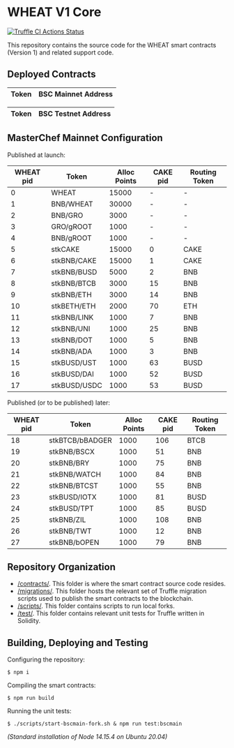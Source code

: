 # WHEAT V1 Core

[![Truffle CI Actions Status](https://github.com/GrowthDeFi/wheat-v1-core/workflows/Truffle%20CI/badge.svg)](https://github.com/GrowthDeFi/wheat-v1-core/actions)

This repository contains the source code for the WHEAT smart contracts
(Version 1) and related support code.

## Deployed Contracts

| Token         | BSC Mainnet Address                                                                                                   |
| ------------- | --------------------------------------------------------------------------------------------------------------------- |

| Token         | BSC Testnet Address                                                                                                   |
| ------------- | --------------------------------------------------------------------------------------------------------------------- |

## MasterChef Mainnet Configuration

Published at launch:

| WHEAT pid | Token           | Alloc Points | CAKE pid | Routing Token |
| ----------| --------------- | -------------|--------- | ------------- |
| 0         | WHEAT           | 15000        | -        | -             |
| 1         | BNB/WHEAT       | 30000        | -        | -             |
| 2         | BNB/GRO         | 3000         | -        | -             |
| 3         | GRO/gROOT       | 1000         | -        | -             |
| 4         | BNB/gROOT       | 1000         | -        | -             |
| 5         | stkCAKE         | 15000        | 0        | CAKE          |
| 6         | stkBNB/CAKE     | 15000        | 1        | CAKE          |
| 7         | stkBNB/BUSD     | 5000         | 2        | BNB           |
| 8         | stkBNB/BTCB     | 3000         | 15       | BNB           |
| 9         | stkBNB/ETH      | 3000         | 14       | BNB           |
| 10        | stkBETH/ETH     | 2000         | 70       | ETH           |
| 11        | stkBNB/LINK     | 1000         | 7        | BNB           |
| 12        | stkBNB/UNI      | 1000         | 25       | BNB           |
| 13        | stkBNB/DOT      | 1000         | 5        | BNB           |
| 14        | stkBNB/ADA      | 1000         | 3        | BNB           |
| 15        | stkBUSD/UST     | 1000         | 63       | BUSD          |
| 16        | stkBUSD/DAI     | 1000         | 52       | BUSD          |
| 17        | stkBUSD/USDC    | 1000         | 53       | BUSD          |

Published (or to be published) later:

| WHEAT pid | Token           | Alloc Points | CAKE pid | Routing Token |
| ----------| --------------- | -------------|--------- | ------------- |
| 18        | stkBTCB/bBADGER | 1000         | 106      | BTCB          |
| 19        | stkBNB/BSCX     | 1000         | 51       | BNB           |
| 20        | stkBNB/BRY      | 1000         | 75       | BNB           |
| 21        | stkBNB/WATCH    | 1000         | 84       | BNB           |
| 22        | stkBNB/BTCST    | 1000         | 55       | BNB           |
| 23        | stkBUSD/IOTX    | 1000         | 81       | BUSD          |
| 24        | stkBUSD/TPT     | 1000         | 85       | BUSD          |
| 25        | stkBNB/ZIL      | 1000         | 108      | BNB           |
| 26        | stkBNB/TWT      | 1000         | 12       | BNB           |
| 27        | stkBNB/bOPEN    | 1000         | 79       | BNB           |

## Repository Organization

* [/contracts/](contracts). This folder is where the smart contract source code
  resides.
* [/migrations/](migrations). This folder hosts the relevant set of Truffle
  migration scripts used to publish the smart contracts to the blockchain.
* [/scripts/](scripts). This folder contains scripts to run local forks.
* [/test/](test). This folder contains relevant unit tests for Truffle written
  in Solidity.

## Building, Deploying and Testing

Configuring the repository:

    $ npm i

Compiling the smart contracts:

    $ npm run build

Running the unit tests:

    $ ./scripts/start-bscmain-fork.sh & npm run test:bscmain

_(Standard installation of Node 14.15.4 on Ubuntu 20.04)_
